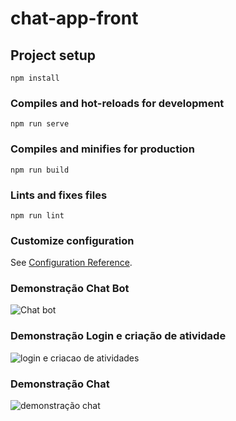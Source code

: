 # chat-app-front

## Project setup
```
npm install
```

### Compiles and hot-reloads for development
```
npm run serve
```

### Compiles and minifies for production
```
npm run build
```

### Lints and fixes files
```
npm run lint
```

### Customize configuration
See [Configuration Reference](https://cli.vuejs.org/config/).


### Demonstração Chat Bot
![Chat bot]()

### Demonstração Login e criação de atividade
![login e criacao de atividades]()

### Demonstração Chat
![demonstração chat]()
